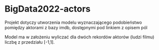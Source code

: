 # BigData2022-actors

Projekt dotyczy utworzenia modelu wyznaczającego podobieństwo pomiędzy aktorami z bazy imdb, dostępnymi pod linkiem
[](https://datasets.imdbws.com/)
z opisem pól
[](https://www.imdb.com/interfaces/)

Model ma w założeniu wyliczać dla dwóch rekordów aktorów (ludzi filmu) liczbę z przedziału [-1,1].
